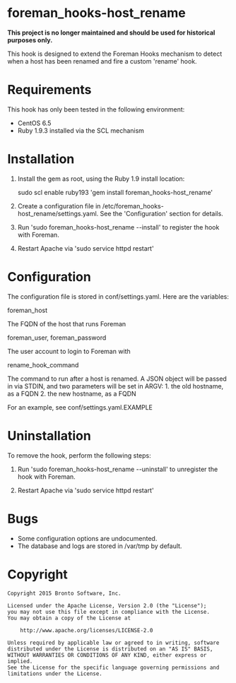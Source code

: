 foreman_hooks-host_rename
===================

**This project is no longer maintained and should be used for historical purposes only.**

This hook is designed to extend the Foreman Hooks mechanism to detect when a host 
has been renamed and fire a custom 'rename' hook.

Requirements
============

This hook has only been tested in the following environment:

 * CentOS 6.5
 * Ruby 1.9.3 installed via the SCL mechanism

Installation
============

  1. Install the gem as root, using the Ruby 1.9 install location:
  
        sudo scl enable ruby193 'gem install foreman_hooks-host_rename'
  
  2. Create a configuration file in /etc/foreman_hooks-host_rename/settings.yaml.
     See the 'Configuration' section for details.
  
  3. Run 'sudo foreman_hooks-host_rename --install' to register the hook with
     Foreman.
  
  4. Restart Apache via 'sudo service httpd restart'

Configuration
=============

The configuration file is stored in conf/settings.yaml. Here are the variables:

foreman_host        

  The FQDN of the host that runs Foreman

foreman_user, foreman_password
  
  The user account to login to Foreman with

rename_hook_command

  The command to run after a host is renamed. A JSON object will be passed in via STDIN, and two parameters will be set in ARGV:
    1. the old hostname, as a FQDN
    2. the new hostname, as a FQDN

For an example, see conf/settings.yaml.EXAMPLE

Uninstallation
==============

To remove the hook, perform the following steps:

1. Run 'sudo foreman_hooks-host_rename --uninstall' to unregister the hook with
   Foreman.

2. Restart Apache via 'sudo service httpd restart'

Bugs
====

 * Some configuration options are undocumented.
 * The database and logs are stored in /var/tmp by default.
   
Copyright
=========

    Copyright 2015 Bronto Software, Inc.
    
    Licensed under the Apache License, Version 2.0 (the "License");
    you may not use this file except in compliance with the License.
    You may obtain a copy of the License at
    
        http://www.apache.org/licenses/LICENSE-2.0
    
    Unless required by applicable law or agreed to in writing, software
    distributed under the License is distributed on an "AS IS" BASIS,
    WITHOUT WARRANTIES OR CONDITIONS OF ANY KIND, either express or implied.
    See the License for the specific language governing permissions and
    limitations under the License.
